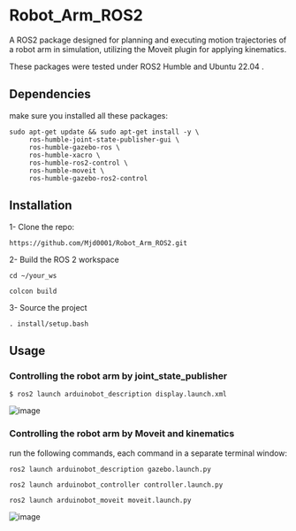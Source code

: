 # Robot_Arm_ROS2
A ROS2 package designed for planning and executing motion trajectories of a robot arm in simulation, utilizing the Moveit plugin for applying kinematics.


These packages were tested under ROS2 Humble and Ubuntu 22.04 .

## Dependencies
make sure you installed all these packages:
```
sudo apt-get update && sudo apt-get install -y \
     ros-humble-joint-state-publisher-gui \
     ros-humble-gazebo-ros \
     ros-humble-xacro \
     ros-humble-ros2-control \
     ros-humble-moveit \
     ros-humble-gazebo-ros2-control 
```
## Installation

1- Clone the repo:
```
https://github.com/Mjd0001/Robot_Arm_ROS2.git
```
2- Build the ROS 2 workspace
```
cd ~/your_ws
```
```
colcon build
```
3- Source the project
```
. install/setup.bash
```
## Usage
### Controlling the robot arm by joint_state_publisher
```
$ ros2 launch arduinobot_description display.launch.xml
```
![image](https://github.com/user-attachments/assets/683164ab-a99e-47db-96a4-0590e61944f3)

### Controlling the robot arm by Moveit and kinematics
run the following commands, each command in a separate terminal window:
```
ros2 launch arduinobot_description gazebo.launch.py
```
```
ros2 launch arduinobot_controller controller.launch.py
```
```
ros2 launch arduinobot_moveit moveit.launch.py
```
![image](https://github.com/user-attachments/assets/65746bab-c6e4-4580-9295-0283a7764b16)

